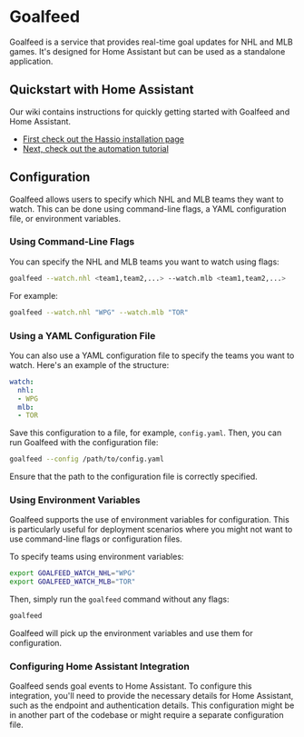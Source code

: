 # Goalfeed

Goalfeed is a service that provides real-time goal updates for NHL and MLB games. It's designed for Home Assistant but can be used as a standalone application.

## Quickstart with Home Assistant

Our wiki contains instructions for quickly getting started with Goalfeed and Home Assistant.
- [First check out the Hassio installation page](https://github.com/goalfeed/goalfeed/wiki/Hassio-Add%E2%80%90on-Installation)
- [Next, check out the automation tutorial](https://github.com/goalfeed/goalfeed/wiki/Goal-Automation)

## Configuration

Goalfeed allows users to specify which NHL and MLB teams they want to watch. This can be done using command-line flags, a YAML configuration file, or environment variables.

### Using Command-Line Flags

You can specify the NHL and MLB teams you want to watch using flags:

```bash
goalfeed --watch.nhl <team1,team2,...> --watch.mlb <team1,team2,...>
```

For example:

```bash
goalfeed --watch.nhl "WPG" --watch.mlb "TOR"
```

### Using a YAML Configuration File

You can also use a YAML configuration file to specify the teams you want to watch. Here's an example of the structure:

```yaml
watch:
  nhl:
  - WPG
  mlb:
  - TOR
```

Save this configuration to a file, for example, `config.yaml`. Then, you can run Goalfeed with the configuration file:

```bash
goalfeed --config /path/to/config.yaml
```

Ensure that the path to the configuration file is correctly specified.

### Using Environment Variables

Goalfeed supports the use of environment variables for configuration. This is particularly useful for deployment scenarios where you might not want to use command-line flags or configuration files.

To specify teams using environment variables:

```bash
export GOALFEED_WATCH_NHL="WPG"
export GOALFEED_WATCH_MLB="TOR"
```

Then, simply run the `goalfeed` command without any flags:

```bash
goalfeed
```

Goalfeed will pick up the environment variables and use them for configuration.

### Configuring Home Assistant Integration

Goalfeed sends goal events to Home Assistant. To configure this integration, you'll need to provide the necessary details for Home Assistant, such as the endpoint and authentication details. This configuration might be in another part of the codebase or might require a separate configuration file.
